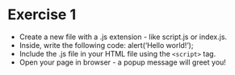 # Exercise 1

* Create a new file with a .js extension - like script.js or index.js.
* Inside, write the following code: alert(‘Hello world!’);
* Include the .js file in your HTML file using the `<script>` tag.
* Open your page in browser - a popup message will greet you!